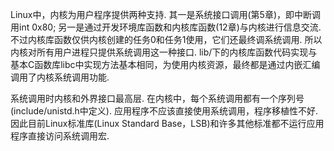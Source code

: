 Linux中，内核为用户程序提供两种支持. 其一是系统接口调用(第5章)，即中断调用int 0x80; 另一是通过开发环境库函数和内核库函数(12章)与内核进行信息交流. 不过内核库函数仅供内核创建的任务0和任务1使用，它们还最终调系统调用. 所以内核对所有用户进程只提供系统调用这一种接口. lib/下的内核库函数代码实现与基本C函数库libc中实现方法基本相同，为使用内核资源，最终都是通过内嵌汇编调用了内核系统调用功能. 

系统调用时内核和外界接口最高层. 在内核中，每个系统调用都有一个序列号(include/unistd.h中定义). 应用程序不应该直接使用系统调用，程序移植性不好. 因此目前Linux标准库(Linux Standard Base，LSB)和许多其他标准都不运行应用程序直接访问系统调用宏. 